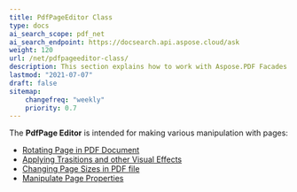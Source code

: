 ```yaml
---
title: PdfPageEditor Class
type: docs
ai_search_scope: pdf_net
ai_search_endpoint: https://docsearch.api.aspose.cloud/ask
weight: 120
url: /net/pdfpageeditor-class/
description: This section explains how to work with Aspose.PDF Facades using PdfPageEditor Class.
lastmod: "2021-07-07"
draft: false
sitemap:
    changefreq: "weekly"
    priority: 0.7
---
```


The **PdfPage Editor** is intended for making various manipulation with pages:

- [Rotating Page in PDF Document](/pdf/net/working-with-page-rotation/)
- [Applying Trasitions and other Visual Effects](/pdf/net/editing-a-pdf-s-individual-pages-using-pdfpageeditor-class/)
- [Changing Page Sizes in PDF file](/pdf/net/changing-page-sizes-in-a-pdf-file/)
- [Manipulate Page Properties](/pdf/net/manipulate-page-properties/)
